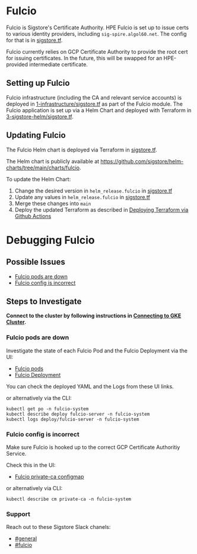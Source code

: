 # Fulcio

Fulcio is Sigstore's Certificate Authority.
HPE Fulcio is set up to issue certs to various identity providers, including `sig-spire.algol60.net`.
The config for that is in [sigstore.tf](../terraform/development/signer/3-sigstore-helm/sigstore.tf).

Fulcio currently relies on GCP Certificate Authority to provide the root cert for issuing certificates.
In the future, this will be swapped for an HPE-provided intermediate certificate.

## Setting up Fulcio
Fulcio infrastructure (including the CA and relevant service accounts) is deployed in [1-infrastructure/sigstore.tf](../terraform/development/signer/1-infrastructure/sigstore.tf) as part of the Fulcio module.
The Fulcio application is set up via a Helm Chart and deployed with Terraform in [3-sigstore-helm/sigstore.tf](../terraform/development/signer/3-sigstore-helm/sigstore.tf).

## Updating Fulcio
The Fulcio Helm chart is deployed via Terraform in [sigstore.tf](../terraform/development/signer/3-sigstore-helm/sigstore.tf).

The Helm chart is publicly available at https://github.com/sigstore/helm-charts/tree/main/charts/fulcio.

To update the Helm Chart:
1. Change the desired version in `helm_release.fulcio` in [sigstore.tf](../terraform/development/signer/3-sigstore-helm/sigstore.tf)
1. Update any values in `helm_release.fulcio` in [sigstore.tf](../terraform/development/signer/3-sigstore-helm/sigstore.tf)
1. Merge these changes into `main`
1. Deploy the updated Terraform as described in [Deploying Terraform via Github Actions](./infrastructure-sigstore.md#deploying-terraform-via-github-actions)


# Debugging Fulcio

## Possible Issues
* [Fulcio pods are down](#fulcio-pods-are-down)
* [Fulcio config is incorrect](#fulcio-config-is-incorrect)


## Steps to Investigate
**Connect to the cluster by following instructions in [Connecting to GKE Cluster](./infrastructure-sigstore.md#connecting-to-the-gke-cluster).**

### Fulcio pods are down

Investigate the state of each Fulcio Pod and the Fulcio Deployment via the UI:
<!-- TODO: update links when we migrate from zonal to regional cluster -->
- [Fulcio pods](https://console.cloud.google.com/kubernetes/object/browser?project=oci-signer-service-dev&pageState=(%22savedViews%22:(%22i%22:%22eaad10f897e844faa3f42498183feede%22,%22c%22:%5B%22gke%2Fus-central1-a%2Fsigstore-prod%22%5D,%22n%22:%5B%22fulcio-system%22%5D)))
- [Fulcio Deployment](https://console.cloud.google.com/kubernetes/deployment/us-central1-a/sigstore-prod/fulcio-system/fulcio-server/overview?project=oci-signer-service-dev)

You can check the deployed YAML and the Logs from these UI links.

or alternatively via the CLI:

```
kubectl get po -n fulcio-system
kubectl describe deploy fulcio-server -n fulcio-system
kubectl logs deploy/fulcio-server -n fulcio-system
```

### Fulcio config is incorrect
Make sure Fulcio is hooked up to the correct GCP Certificate Authoritiy Service.

Check this in the UI:
<!-- TODO: update links when we migrate from zonal to regional cluster -->
- [Fulcio private-ca configmap](https://console.cloud.google.com/kubernetes/configmap/us-central1-a/sigstore-prod/fulcio-system/private-ca/details?project=oci-signer-service-dev)


or alternatively via CLI:

```
kubectl describe cm private-ca -n fulcio-system
```

### Support
Reach out to these Sigstore Slack chanels:
* [#general](https://sigstore.slack.com/archives/C01DGF0G8U9)
* [#fulcio](https://sigstore.slack.com/archives/C02K0T1LNPQ)
